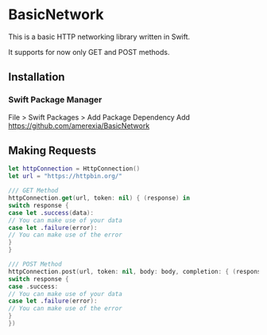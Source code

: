 # BasicNetwork

This is a basic HTTP networking library written in Swift.

It supports for now only GET and POST methods.

## Installation
### Swift Package Manager

File > Swift Packages > Add Package Dependency
Add https://github.com/amerexia/BasicNetwork

## Making Requests
```swift
let httpConnection = HttpConnection()
let url = "https://httpbin.org/"

/// GET Method
httpConnection.get(url, token: nil) { (response) in
switch response {
case let .success(data):
// You can make use of your data
case let .failure(error):
// You can make use of the error
}
}

/// POST Method
httpConnection.post(url, token: nil, body: body, completion: { (response) in
switch response {
case .success:
// You can make use of your data
case let .failure(error):
// You can make use of the error
}
})
```
